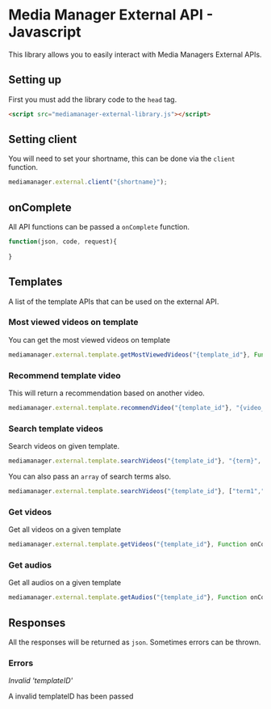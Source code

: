 # Media Manager External API - Javascript

This library allows you to easily interact with Media Managers External APIs.

## Setting up

First you must add the library code to the ``head`` tag.

``` html
<script src="mediamanager-external-library.js"></script>
```

## Setting client

You will need to set your shortname, this can be done via the ``client`` function.

``` javascript
mediamanager.external.client("{shortname}");
```

## onComplete

All API functions can be passed a ``onComplete`` function. 

``` javascript
function(json, code, request){
  
}
```

## Templates

A list of the template APIs that can be used on the external API.

### Most viewed videos on template

You can get the most viewed videos on template

``` javascript
mediamanager.external.template.getMostViewedVideos("{template_id"}, Function onComplete);
```

### Recommend template video

This will return a recommendation based on another video.

``` javascript
mediamanager.external.template.recommendVideo("{template_id"}, "{video_id}", Function onComplete);
```

### Search template videos

Search videos on given template. 

``` javascript
mediamanager.external.template.searchVideos("{template_id"}, "{term}", Function onComplete);
```

You can also pass an ``array`` of search terms also.

``` javascript
mediamanager.external.template.searchVideos("{template_id"}, ["term1","term2"], Function onComplete);
```

### Get videos

Get all videos on a given template

``` javascript
mediamanager.external.template.getVideos("{template_id"}, Function onComplete);
```

### Get audios

Get all audios on a given template

``` javascript
mediamanager.external.template.getAudios("{template_id"}, Function onComplete);
```

## Responses

All the responses will be returned as ``json``. Sometimes errors can be thrown.

### Errors

*Invalid 'templateID'*

A invalid templateID has been passed